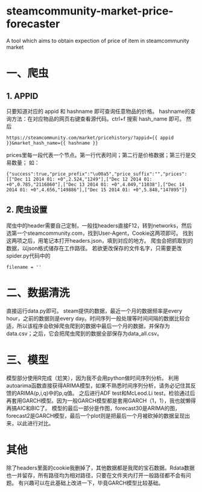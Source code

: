 # steamcommunity-market-price-forecaster
A tool which aims to obtain expection of price of item in steamcommunity market

# 一、爬虫
## 1. APPID
只要知道对应的 appid 和 hashname 即可查询任意物品的价格。
hashname的查询方法：在对应物品的网页右键查看源代码。ctrl+f 搜索 hash_name 即可。
然后
```
https://steamcommunity.com/market/pricehistory/?appid={{ appid }}&market_hash_name={{ hashname }}
```
prices里每一段代表一个节点。第一行代表时间；第二行是价格数据；第三行是交易数量；
如：
```
{"success":true,"price_prefix":"\u00a5","price_suffix":"","prices":[["Dec 11 2014 01: +0",2.524,"1249"],["Dec 12 2014 01: +0",0.785,"2116860"],["Dec 13 2014 01: +0",4.049,"11038"],["Dec 14 2014 01: +0",4.656,"149886"],["Dec 15 2014 01: +0",5.848,"147895"]}
```
## 2. 爬虫设置
爬虫中的header需要自己定制，一般找headers直接F12，转到networks，然后选第一个steamcommunity.com，找到User-Agent，Cookie这两项即可。
找到这两项之后，用笔记本打开headers.json，填到对应的地方。
爬虫会把抓取到的数据，以json格式储存在工作路径。
若欲更改保存的文件名字，只需要更改spider.py代码中的
```
filename = ''
```
# 二、数据清洗
直接运行data.py即可。
steam提供的数据，最近一个月的数据频率是every hour，之前的数据则是every day。时间序列一般处理等时间间隔的数据比较合适，所以该程序会砍掉爬虫爬到的数据中最后一个月的数据，并保存为data.csv；之后，它会把爬虫爬到的数据全部保存为data_all.csv。

# 三、模型
模型部分使用R完成（尬笑），因为我不会用python做时间序列分析。
利用autoarima函数直接获得ARIMA模型，如果不熟悉时间序列分析，请务必记住其反馈的ARIMA(p,i,q)中的p,q值。
之后进行ADF test和McLeod.Li test，检验通过后再套用GARCH模型。因为一般GARCH模型都是套用GARCH（1，1），我也就懒得再搞AIC和BIC了。
模型的最后一部分是作图，forecast30是ARIMA的图，forecast2是GARCH模型，最后一个plot则是把最后一个月被砍掉的数据呈现出来，以此进行对比。

# 其他
除了headers里面的cookie我删掉了，其他数据都是我爬的宝石数据。Rdata数据也一并留存，所有路径均为相对路径，只要在文件夹内打开一般路径都不会有问题。
有兴趣可以在此基础上改进一下，毕竟GARCH模型比较基础。
